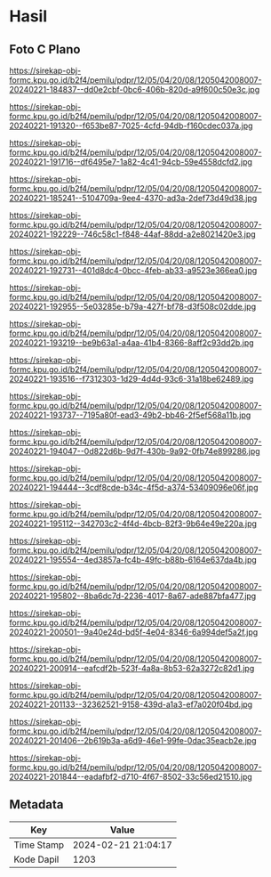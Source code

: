 # Hasil

## Foto C Plano

https://sirekap-obj-formc.kpu.go.id/b2f4/pemilu/pdpr/12/05/04/20/08/1205042008007-20240221-184837--dd0e2cbf-0bc6-406b-820d-a9f600c50e3c.jpg

https://sirekap-obj-formc.kpu.go.id/b2f4/pemilu/pdpr/12/05/04/20/08/1205042008007-20240221-191320--f653be87-7025-4cfd-94db-f160cdec037a.jpg

https://sirekap-obj-formc.kpu.go.id/b2f4/pemilu/pdpr/12/05/04/20/08/1205042008007-20240221-191716--df6495e7-1a82-4c41-94cb-59e4558dcfd2.jpg

https://sirekap-obj-formc.kpu.go.id/b2f4/pemilu/pdpr/12/05/04/20/08/1205042008007-20240221-185241--5104709a-9ee4-4370-ad3a-2def73d49d38.jpg

https://sirekap-obj-formc.kpu.go.id/b2f4/pemilu/pdpr/12/05/04/20/08/1205042008007-20240221-192229--746c58c1-f848-44af-88dd-a2e8021420e3.jpg

https://sirekap-obj-formc.kpu.go.id/b2f4/pemilu/pdpr/12/05/04/20/08/1205042008007-20240221-192731--401d8dc4-0bcc-4feb-ab33-a9523e366ea0.jpg

https://sirekap-obj-formc.kpu.go.id/b2f4/pemilu/pdpr/12/05/04/20/08/1205042008007-20240221-192955--5e03285e-b79a-427f-bf78-d3f508c02dde.jpg

https://sirekap-obj-formc.kpu.go.id/b2f4/pemilu/pdpr/12/05/04/20/08/1205042008007-20240221-193219--be9b63a1-a4aa-41b4-8366-8aff2c93dd2b.jpg

https://sirekap-obj-formc.kpu.go.id/b2f4/pemilu/pdpr/12/05/04/20/08/1205042008007-20240221-193516--f7312303-1d29-4d4d-93c6-31a18be62489.jpg

https://sirekap-obj-formc.kpu.go.id/b2f4/pemilu/pdpr/12/05/04/20/08/1205042008007-20240221-193737--7195a80f-ead3-49b2-bb46-2f5ef568a11b.jpg

https://sirekap-obj-formc.kpu.go.id/b2f4/pemilu/pdpr/12/05/04/20/08/1205042008007-20240221-194047--0d822d6b-9d7f-430b-9a92-0fb74e899286.jpg

https://sirekap-obj-formc.kpu.go.id/b2f4/pemilu/pdpr/12/05/04/20/08/1205042008007-20240221-194444--3cdf8cde-b34c-4f5d-a374-53409096e06f.jpg

https://sirekap-obj-formc.kpu.go.id/b2f4/pemilu/pdpr/12/05/04/20/08/1205042008007-20240221-195112--342703c2-4f4d-4bcb-82f3-9b64e49e220a.jpg

https://sirekap-obj-formc.kpu.go.id/b2f4/pemilu/pdpr/12/05/04/20/08/1205042008007-20240221-195554--4ed3857a-fc4b-49fc-b88b-6164e637da4b.jpg

https://sirekap-obj-formc.kpu.go.id/b2f4/pemilu/pdpr/12/05/04/20/08/1205042008007-20240221-195802--8ba6dc7d-2236-4017-8a67-ade887bfa477.jpg

https://sirekap-obj-formc.kpu.go.id/b2f4/pemilu/pdpr/12/05/04/20/08/1205042008007-20240221-200501--9a40e24d-bd5f-4e04-8346-6a994def5a2f.jpg

https://sirekap-obj-formc.kpu.go.id/b2f4/pemilu/pdpr/12/05/04/20/08/1205042008007-20240221-200914--eafcdf2b-523f-4a8a-8b53-62a3272c82d1.jpg

https://sirekap-obj-formc.kpu.go.id/b2f4/pemilu/pdpr/12/05/04/20/08/1205042008007-20240221-201133--32362521-9158-439d-a1a3-ef7a020f04bd.jpg

https://sirekap-obj-formc.kpu.go.id/b2f4/pemilu/pdpr/12/05/04/20/08/1205042008007-20240221-201406--2b619b3a-a6d9-46e1-99fe-0dac35eacb2e.jpg

https://sirekap-obj-formc.kpu.go.id/b2f4/pemilu/pdpr/12/05/04/20/08/1205042008007-20240221-201844--eadafbf2-d710-4f67-8502-33c56ed21510.jpg


## Metadata

| Key        | Value               |
| ---------- | ------------------- |
| Time Stamp | 2024-02-21 21:04:17 |
| Kode Dapil | 1203                |



